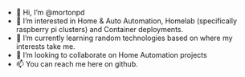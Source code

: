 - 👋 Hi, I’m @mortonpd
- 👀 I’m interested in Home & Auto Automation, Homelab (specifically raspberry pi clusters) and Container deployments.
- 🌱 I’m currently learning random technologies based on where my interests take me.
- 💞️ I’m looking to collaborate on Home Automation projects
- 📫 You can reach me here on github.

<!---
mortonpd/mortonpd is a ✨ special ✨ repository because its `README.md` (this file) appears on your GitHub profile.
You can click the Preview link to take a look at your changes.
--->
